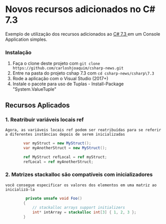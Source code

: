 Novos recursos adicionados no C# 7.3
==============

Exemplo de utilização dos recursos adicionados ao [C# 7.3 ](https://github.com/carloshjoaquim/csharp-news) em um Console Application simples.

### Instalação

1. Faça o clone deste projeto com `git clone https://github.com/carloshjoaquim/csharp-news.git`
2. Entre na pasta do projeto cshap 7.3 com `cd csharp-news/csharp\7.3`
3. Rode a aplicação com o Visual Studio (2017+)
4. Instale o pacote para uso de Tuplas - Install-Package "System.ValueTuple"


## Recursos Aplicados

### 1. Reatribuir variáveis locais ref

    Agora, as variáveis locais ref podem ser reatribuídas para se referir a diferentes instâncias depois de serem inicializadas
```csharp
        var myStruct = new MyStruct();
        var myAnotherStruct = new MyStruct();

        ref MyStruct refLocal = ref myStruct;
        refLocal = ref myAnotherStruct;
```    

### 2. Matrizes stackalloc são compatíveis com inicializadores

    você consegue especificar os valores dos elementos em uma matriz ao inicializá-la

```csharp  
         private unsafe void Foo()
        {
            // stackalloc arrays support initializers
            int* intArray = stackalloc int[3] { 1, 2, 3 };            
        }
```


